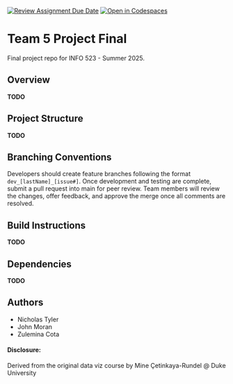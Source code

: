 [![Review Assignment Due Date](https://classroom.github.com/assets/deadline-readme-button-22041afd0340ce965d47ae6ef1cefeee28c7c493a6346c4f15d667ab976d596c.svg)](https://classroom.github.com/a/wojP3-_r)
[![Open in Codespaces](https://classroom.github.com/assets/launch-codespace-2972f46106e565e64193e422d61a12cf1da4916b45550586e14ef0a7c637dd04.svg)](https://classroom.github.com/open-in-codespaces?assignment_repo_id=21215296)
# Team 5 Project Final

Final project repo for INFO 523 - Summer 2025.

## Overview
**TODO**
## Project Structure
**TODO**
## Branching Conventions
Developers should create feature branches following the format `dev_[lastName]_[issue#]`.
Once development and testing are complete, submit a pull request into main for peer review. Team members will review the changes, offer feedback, and approve the merge once all comments are resolved.
## Build Instructions
**TODO**
## Dependencies
**TODO**
## Authors
- Nicholas Tyler
- John Moran
- Zulemina Cota

#### Disclosure:
Derived from the original data viz course by Mine Çetinkaya-Rundel @ Duke University
